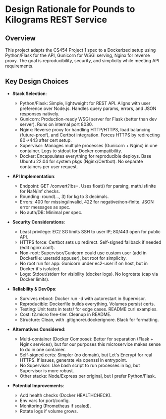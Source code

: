 # Design Rationale for Pounds to Kilograms REST Service

## Overview
This project adapts the CS454 Project 1 spec to a Dockerized setup using Python/Flask for the API, Gunicorn for WSGI serving, Nginx for reverse proxy. The goal is reproducibility, security, and simplicity while meeting API requirements. 

## Key Design Choices
- **Stack Selection**:
  - Python/Flask: Simple, lightweight for REST API. Aligns with user preference over Node.js. Handles query params, errors, and JSON responses natively.
  - Gunicorn: Production-ready WSGI server for Flask (better than dev server). Runs on internal port 8080.
  - Nginx: Reverse proxy for handling HTTP/HTTPS, load balancing (future-proof), and Certbot integration. Forces HTTPS by redirecting 80→443 after cert setup.
  - Supervisor: Manages multiple processes (Gunicorn + Nginx) in one container. Logs to stdout for Docker compatibility.
  - Docker: Encapsulates everything for reproducible deploys. Base Ubuntu 22.04 for system pkgs (Nginx/Certbot). No separate containers per user request.

- **API Implementation**:
  - Endpoint: GET /convert?lbs=<number>. Uses float() for parsing, math.isfinite for NaN/Inf checks.
  - Rounding: round(..., 3) for kg to 3 decimals.
  - Errors: 400 for missing/invalid, 422 for negative/non-finite. JSON error messages as spec.
  - No auth/DB: Minimal per spec.

- **Security Considerations**:
  - Least privilege: EC2 SG limits SSH to user IP; 80/443 open for public API.
  - HTTPS force: Certbot sets up redirect. Self-signed fallback if needed (edit nginx.conf).
  - Non-root: Supervisor/Gunicorn could use custom user (add in Dockerfile: useradd appuser), but root for simplicity.
  - No root run for app: Gunicorn under ec2-user if on host, but in Docker it's isolated.
  - Logs: Stdout/stderr for visibility (docker logs). No logrotate (cap via Docker limits).

- **Reliability & DevOps**:
  - Survives reboot: Docker run -d with autorestart in Supervisor.
  - Reproducible: Dockerfile builds everything. Volumes persist certs.
  - Testing: Unit tests in tests/ for edge cases. README curl examples.
  - Cost: t2.micro free-tier. Cleanup in README.
  - Structure: Clean, with .gitignore/.dockerignore. Black for formatting.

- **Alternatives Considered**:
  - Multi-container (Docker Compose): Better for separation (Flask + Nginx services), but for our purposes this microservice makes sense to do in one container.
  - Self-signed certs: Simpler (no domain), but Let's Encrypt for real HTTPS. If issues, generate via openssl in entrypoint.
  - No Supervisor: Use bash script to run processes in bg, but Supervisor is more robust.
  - Other stacks: Node/Express per original, but I prefer Python/Flask.

- **Potential Improvements**:
  - Add health checks (Docker HEALTHCHECK).
  - Env vars for port/config.
  - Monitoring (Prometheus if scaled).
  - Rotate logs if volume grows.